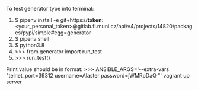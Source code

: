 To test generator type into terminal:

1. $ pipenv install -e git+https://__token__:<your_personal_token>@gitlab.fi.muni.cz/api/v4/projects/14820/packages/pypi/simple#egg=generator
2. $ pipenv shell
3. $ python3.8  
4. \>>> from generator import run_test
5. \>>> run_test() 

Print value should be in format:
\>>> ANSIBLE_ARGS='--extra-vars "telnet_port=39312 username=Alaster password=jWMRpDaQ "' vagrant up server